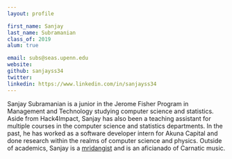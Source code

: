 ```yaml
---
layout: profile

first_name: Sanjay
last_name: Subramanian
class_of: 2019
alum: true

email: subs@seas.upenn.edu
website:
github: sanjayss34
twitter:
linkedin: https://www.linkedin.com/in/sanjayss34
---
```


<!-- @format -->

Sanjay Subramanian is a junior in the Jerome Fisher Program in Management and Technology studying computer science and statistics. Aside from Hack4Impact, Sanjay has also been a teaching assistant for multiple courses in the computer science and statistics departments. In the past, he has worked as a software developer intern for Akuna Capital and done research within the realms of computer science and physics. Outside of academics, Sanjay is a [mridangist](https://www.google.com/search?q=mridangam&ie=utf-8&oe=utf-8) and is an aficianado of Carnatic music.
